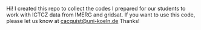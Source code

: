 Hi! 
I created this repo to collect the codes I prepared for our students to work with ICTCZ data from IMERG and gridsat. If you want to use this code, please let us know at cacquist@uni-koeln.de
Thanks!
